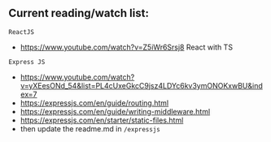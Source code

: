 ## Current reading/watch list:

`ReactJS`
- https://www.youtube.com/watch?v=Z5iWr6Srsj8 React with TS

`Express JS`
- https://www.youtube.com/watch?v=yXEesONd_54&list=PL4cUxeGkcC9jsz4LDYc6kv3ymONOKxwBU&index=7
- https://expressjs.com/en/guide/routing.html
- https://expressjs.com/en/guide/writing-middleware.html
- https://expressjs.com/en/starter/static-files.html
- then update the readme.md in `/expressjs`